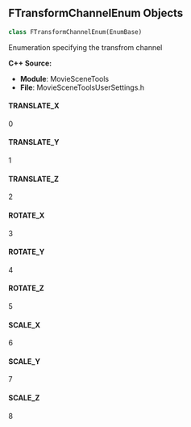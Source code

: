 ## FTransformChannelEnum Objects

```python
class FTransformChannelEnum(EnumBase)
```

Enumeration specifying the transfrom channel

**C++ Source:**

- **Module**: MovieSceneTools
- **File**: MovieSceneToolsUserSettings.h

<a id="unreal.FTransformChannelEnum.TRANSLATE_X"></a>

#### TRANSLATE_X

0

<a id="unreal.FTransformChannelEnum.TRANSLATE_Y"></a>

#### TRANSLATE_Y

1

<a id="unreal.FTransformChannelEnum.TRANSLATE_Z"></a>

#### TRANSLATE_Z

2

<a id="unreal.FTransformChannelEnum.ROTATE_X"></a>

#### ROTATE_X

3

<a id="unreal.FTransformChannelEnum.ROTATE_Y"></a>

#### ROTATE_Y

4

<a id="unreal.FTransformChannelEnum.ROTATE_Z"></a>

#### ROTATE_Z

5

<a id="unreal.FTransformChannelEnum.SCALE_X"></a>

#### SCALE_X

6

<a id="unreal.FTransformChannelEnum.SCALE_Y"></a>

#### SCALE_Y

7

<a id="unreal.FTransformChannelEnum.SCALE_Z"></a>

#### SCALE_Z

8

<a id="unreal.ThumbnailLabelType_BlueprintType"></a>